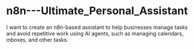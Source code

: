 # n8n---Ultimate_Personal_Assistant
I want to create an n8n-based assistant to help businesses manage tasks and avoid repetitive work using AI agents, such as managing calendars, inboxes, and other tasks.
